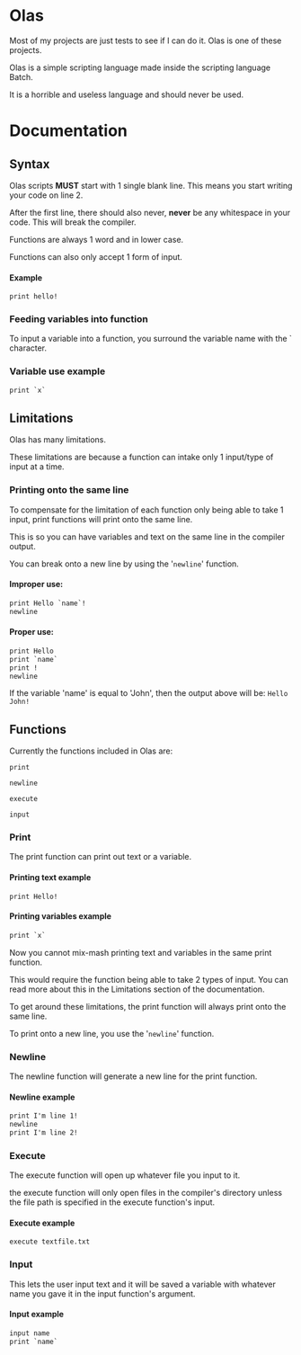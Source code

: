 # Olas
Most of my projects are just tests to see if I can do it. Olas is one of these projects.

Olas is a simple scripting language made inside the scripting language Batch.

It is a horrible and useless language and should never be used.

# Documentation

## Syntax
Olas scripts **MUST** start with 1 single blank line. This means you start writing your code on line 2.

After the first line, there should also never, **never** be any whitespace in your code. This will break the compiler.

Functions are always 1 word and in lower case.

Functions can also only accept 1 form of input.
#### Example
`print hello!`

### Feeding variables into function

To input a variable into a function, you surround the variable name with the ` character.


### Variable use example
```html
print `x`
```

## Limitations
Olas has many limitations.

These limitations are because a function can intake only 1 input/type of input at a time.

### Printing onto the same line
To compensate for the limitation of each function only being able to take 1 input, print functions will print onto the same line.

This is so you can have variables and text on the same line in the compiler output.

You can break onto a new line by using the '`newline`' function.

#### Improper use:
```html
print Hello `name`!
newline
```

#### Proper use:
```html
print Hello 
print `name`
print !
newline
```

If the variable 'name' is equal to 'John', then the output above will be:
`Hello John!`

## Functions
Currently the functions included in Olas are:

`print`

`newline`

`execute`

`input`

### Print
The print function can print out text or a variable.

#### Printing text example
`print Hello!`

#### Printing variables example
```html
print `x`
```

Now you cannot mix-mash printing text and variables in the same print function.

This would require the function being able to take 2 types of input. You can read more about this in the Limitations section of the documentation.

To get around these limitations, the print function will always print onto the same line.

To print onto a new line, you use the '`newline`' function.

### Newline
The newline function will generate a new line for the print function.

#### Newline example
```html
print I'm line 1!
newline
print I'm line 2!
```

### Execute
The execute function will open up whatever file you input to it.

the execute function will only open files in the compiler's directory unless the file path is specified in the execute function's input.

#### Execute example
`execute textfile.txt`

### Input
This lets the user input text and it will be saved a variable with whatever name you gave it in the input function's argument.

#### Input example
```html
input name
print `name`
```